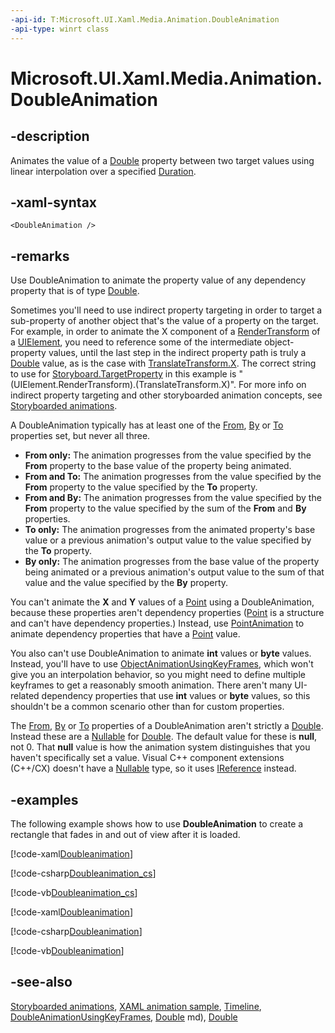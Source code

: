 ```yaml
---
-api-id: T:Microsoft.UI.Xaml.Media.Animation.DoubleAnimation
-api-type: winrt class
---
```


<!-- Class syntax.
public class DoubleAnimation : Windows.UI.Xaml.Media.Animation.Timeline, Windows.UI.Xaml.Media.Animation.IDoubleAnimation
-->

# Microsoft.UI.Xaml.Media.Animation.DoubleAnimation

## -description
Animates the value of a [Double](/dotnet/api/system.double?view=dotnet-uwp-10.0&preserve-view=true) property between two target values using linear interpolation over a specified [Duration](timeline_duration.md).

## -xaml-syntax
```xaml
<DoubleAnimation />
```


## -remarks
Use DoubleAnimation to animate the property value of any dependency property that is of type [Double](/dotnet/api/system.double?view=dotnet-uwp-10.0&preserve-view=true).

Sometimes you'll need to use indirect property targeting in order to target a sub-property of another object that's the value of a property on the target. For example, in order to animate the X component of a [RenderTransform](../microsoft.ui.xaml/uielement_rendertransform.md) of a [UIElement](../microsoft.ui.xaml/uielement.md), you need to reference some of the intermediate object-property values, until the last step in the indirect property path is truly a [Double](/dotnet/api/system.double?view=dotnet-uwp-10.0&preserve-view=true) value, as is the case with [TranslateTransform.X](../microsoft.ui.xaml.media/translatetransform_x.md). The correct string to use for [Storyboard.TargetProperty](storyboard_targetproperty.md) in this example is "(UIElement.RenderTransform).(TranslateTransform.X)". For more info on indirect property targeting and other storyboarded animation concepts, see [Storyboarded animations](/windows/apps/design/motion/storyboarded-animations).

A DoubleAnimation typically has at least one of the [From](doubleanimation_from.md), [By](doubleanimation_by.md) or [To](doubleanimation_to.md) properties set, but never all three.
+ **From only:** The animation progresses from the value specified by the **From** property to the base value of the property being animated.
+ **From and To:** The animation progresses from the value specified by the **From** property to the value specified by the **To** property.
+ **From and By:** The animation progresses from the value specified by the **From** property to the value specified by the sum of the **From** and **By** properties.
+ **To only:** The animation progresses from the animated property's base value or a previous animation's output value to the value specified by the **To** property.
+ **By only:** The animation progresses from the base value of the property being animated or a previous animation's output value to the sum of that value and the value specified by the **By** property.


You can't animate the **X** and **Y** values of a [Point](/uwp/api/windows.foundation.point) using a DoubleAnimation, because these properties aren't dependency properties ([Point](/uwp/api/windows.foundation.point) is a structure and can't have dependency properties.) Instead, use [PointAnimation](pointanimation.md) to animate dependency properties that have a [Point](/uwp/api/windows.foundation.point) value.

You also can't use DoubleAnimation to animate **int** values or **byte** values. Instead, you'll have to use [ObjectAnimationUsingKeyFrames](objectanimationusingkeyframes.md), which won't give you an interpolation behavior, so you might need to define multiple keyframes to get a reasonably smooth animation. There aren't many UI-related dependency properties that use **int** values or **byte** values, so this shouldn't be a common scenario other than for custom properties.

The [From](doubleanimation_from.md), [By](doubleanimation_by.md) or [To](doubleanimation_to.md) properties of a DoubleAnimation aren't strictly a [Double](/dotnet/api/system.double?view=dotnet-uwp-10.0&preserve-view=true). Instead these are a [Nullable](/dotnet/api/system.nullable-1) for [Double](/dotnet/api/system.double?view=dotnet-uwp-10.0&preserve-view=true). The default value for these is **null**, not 0. That **null** value is how the animation system distinguishes that you haven't specifically set a value. Visual C++ component extensions (C++/CX) doesn't have a [Nullable](/dotnet/api/system.nullable-1?view=dotnet-uwp-10.0&preserve-view=true) type, so it uses [IReference](/uwp/api/windows.foundation.ireference-1) instead.

## -examples
The following example shows how to use **DoubleAnimation** to create a rectangle that fades in and out of view after it is loaded.



[!code-xaml[Doubleanimation](../microsoft.ui.xaml.media.animation/code/doubleanimation/csharp/Page.xaml#SnippetDoubleanimation)]

[!code-csharp[Doubleanimation_cs](../microsoft.ui.xaml.media.animation/code/doubleanimation/csharp/Page.xaml.cs#SnippetDoubleanimation_cs)]

[!code-vb[Doubleanimation_cs](../microsoft.ui.xaml.media.animation/code/doubleanimation/vbnet/Page.xaml.vb#SnippetDoubleanimation_cs)]

[!code-xaml[Doubleanimation](../microsoft.ui.xaml.media.animation/code/doubleanimationusingkeyframes/csharp/Page.xaml#SnippetDoubleanimationUsingKeyFrames)]


[!code-csharp[Doubleanimation](../microsoft.ui.xaml.media.animation/code/doubleanimationusingkeyframes2/csharp/Page.xaml.cs#SnippetDoubleanimationUsingKeyframes2)]

[!code-vb[Doubleanimation](../microsoft.ui.xaml.media.animation/code/doubleanimationusingkeyframes2/vbnet/Page.xaml.vb#SnippetDoubleanimationUsingKeyframes2)]



## -see-also
[Storyboarded animations](/windows/apps/design/motion/storyboarded-animations), [XAML animation sample](https://github.com/microsoftarchive/msdn-code-gallery-microsoft/tree/master/Official%20Windows%20Platform%20Sample/XAML%20animation%20library%20sample), [Timeline](timeline.md), [DoubleAnimationUsingKeyFrames](doubleanimationusingkeyframes.md), [Double](/dotnet/api/system.double?view=dotnet-uwp-10.0&preserve-view=true)
md), [Double](/dotnet/api/system.double?view=dotnet-uwp-10.0&preserve-view=true)
